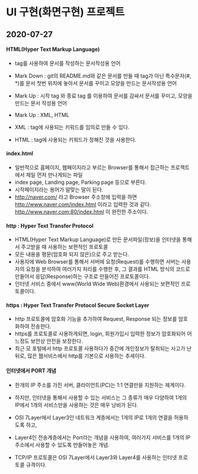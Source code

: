 # UI 구현(화면구현) 프로젝트

## 2020-07-27

#### HTML(Hyper Text Markup Language)
* tag를 사용하여 문서를 작성하는 문서작성용 언어
* Mark Down : git의 README.md와 같은 문서를 만들 때 tag가 아닌 특수문자(#, *)를 문서 첫번 위치에 놓아서 문서를 꾸미고 모양을 만드는 문서작성용 언어
* Mark Up : 시작 tag <tag>와 종료 tag </tag>를 이용하여 문서를 감싸서 문서를 꾸미고, 모양을 만드는 문서 작성용 언어

* Mark Up : XML, HTML
* XML : tag에 사용되는 키워드를 임의로 만들 수 있다.
* HTML : tag에 사용되는 키워드가 정해진 것을 사용한다.

#### index.html
* 일반적으로 홈페이지, 웹페이지라고 부르는 Browser를 통해서 접근하는 프로젝트에서 제일 먼저 만나게되는 파일
* index page, Landing page, Parking page 등으로 부른다.
* 시작페이지라는 용어가 알맞는 말이 된다.
* http://naver.com/ 라고 Browser 주소창에 입력을 하면 http://www.naver.com/index.html 이라고 입력한 것과 같다.
http://www.naver.com:80/index.html 이 완전한 주소이다.

#### http : Hyper Text Transfer Protocol
* HTML(Hyper Text Markup Language)로 만든 문서파일(정보)을 인터넷을 통해서 주고받을 때 사용하는 보편적인 프로토콜
* 모든 내용을 평문(암호화 되지 않은)으로 주고 받는다.
* 사용자에 Web Browser를 통해서 서버에 요청(Request)를 수행하면 서버는 사용자의 요청을 분석하여 여러가지 처리를 수행한 후, 그 결과를 HTML 방식의 코드로 만들어서 응답(Response)하는 구조로 만들어진 프로토콜이다.
* 인터넷 서비스 중에서 www(World Wide Web)환경에서 사용되는 보편적인 프로토콜이다.

#### https : Hyper Text Transfer Protocol Secure Socket Layer
* http 프로토콜에 암호화 기능을 추가하여 Request, Response 되는 정보를 암호화하여 전송한다.
* https를 프로토콜로 사용하게되면, login, 회원가입시 입력한 정보가 암호화되어 어느정도 보안상 안전을 보장한다.
* 최근 모 포털에서 http 프로토콜 사용하다가 중간에 개인정보가 탈취되는 사고가 난 뒤로, 많은 웹서비스에서 http를 기본으로 사용하는 추세이다.

#### 인터넷에서 PORT 개념
* 한개의 IP 주소를 가진 서버, 클라이언트(PC)는 1:1 연결만을 지원하는 체계이다.
* 하지만, 인터넷을 통해서 사용할 수 있는 서비스는 그 종류가 매우 다양하여 1개의 IP에서 1개의 서비스만을 사용하는 것은 매우 낭비가 된다.
* OSI 7Layer에서 Layer3인 네트워크 계층에서는 1개의 IP로 1개의 연결을 허용하도록 하고,
* Layer4인 전송계층에서는 Port라는 개념을 사용하여, 여러가지 서비스를 1개의 IP 주소에서 사용할 수 있도록 만들어놓은 개념.

* TCP/IP 프로토콜은 OSI 7Layer에서 Layer3와 Layer4를 사용하는 인터넷 프로토콜 규격이다.